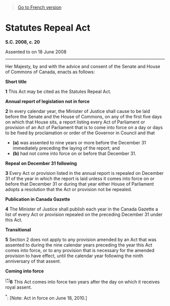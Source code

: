 > [Go to French version](/fr/Lois/Lois%20du%20Canada/2008/ch.%2020.md)

# Statutes Repeal Act

**S.C. 2008, c. 20**


Assented to on 18 June 2008

----------



Her Majesty, by and with the advice and consent of the Senate and House of Commons of Canada, enacts as follows:






**Short title**

**1** This Act may be cited as the Statutes Repeal Act.




**Annual report of legislation not in force**

**2** In every calendar year, the Minister of Justice shall cause to be laid before the Senate and the House of Commons, on any of the first five days on which that House sits, a report listing every Act of Parliament or provision of an Act of Parliament that is to come into force on a day or days to be fixed by proclamation or order of the Governor in Council and that
- **(a)** was assented to nine years or more before the December 31 immediately preceding the laying of the report; and
- **(b)** had not come into force on or before that December 31.




**Repeal on December 31 following**

**3** Every Act or provision listed in the annual report is repealed on December 31 of the year in which the report is laid unless it comes into force on or before that December 31 or during that year either House of Parliament adopts a resolution that the Act or provision not be repealed.




**Publication in Canada Gazette**

**4** The Minister of Justice shall publish each year in the Canada Gazette a list of every Act or provision repealed on the preceding December 31 under this Act.




**Transitional**

**5** Section 2 does not apply to any provision amended by an Act that was assented to during the nine calendar years preceding the year this Act comes into force, or to any provision that is necessary for the amended provision to have effect, until the calendar year following the ninth anniversary of that assent.




**Coming into force**

<sup><a href='#fn_IndEBE_hq_4865'>[*]</a></sup>**6** This Act comes into force two years after the day on which it receives royal assent.

<a name='fn_IndEBE_hq_4865'><sup>*</sup></a>: [Note: Act in force on June 18, 2010.]<br />


